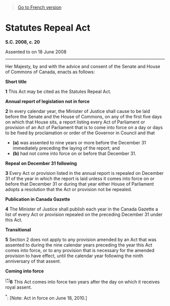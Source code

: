 > [Go to French version](/fr/Lois/Lois%20du%20Canada/2008/ch.%2020.md)

# Statutes Repeal Act

**S.C. 2008, c. 20**


Assented to on 18 June 2008

----------



Her Majesty, by and with the advice and consent of the Senate and House of Commons of Canada, enacts as follows:






**Short title**

**1** This Act may be cited as the Statutes Repeal Act.




**Annual report of legislation not in force**

**2** In every calendar year, the Minister of Justice shall cause to be laid before the Senate and the House of Commons, on any of the first five days on which that House sits, a report listing every Act of Parliament or provision of an Act of Parliament that is to come into force on a day or days to be fixed by proclamation or order of the Governor in Council and that
- **(a)** was assented to nine years or more before the December 31 immediately preceding the laying of the report; and
- **(b)** had not come into force on or before that December 31.




**Repeal on December 31 following**

**3** Every Act or provision listed in the annual report is repealed on December 31 of the year in which the report is laid unless it comes into force on or before that December 31 or during that year either House of Parliament adopts a resolution that the Act or provision not be repealed.




**Publication in Canada Gazette**

**4** The Minister of Justice shall publish each year in the Canada Gazette a list of every Act or provision repealed on the preceding December 31 under this Act.




**Transitional**

**5** Section 2 does not apply to any provision amended by an Act that was assented to during the nine calendar years preceding the year this Act comes into force, or to any provision that is necessary for the amended provision to have effect, until the calendar year following the ninth anniversary of that assent.




**Coming into force**

<sup><a href='#fn_IndEBE_hq_4865'>[*]</a></sup>**6** This Act comes into force two years after the day on which it receives royal assent.

<a name='fn_IndEBE_hq_4865'><sup>*</sup></a>: [Note: Act in force on June 18, 2010.]<br />


